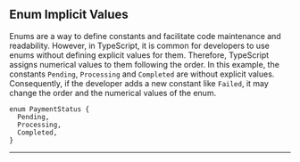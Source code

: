 ## Enum Implicit Values
Enums are a way to define constants and facilitate code maintenance and readability. However, in TypeScript, it is common for developers to use enums without defining explicit values for them. Therefore, TypeScript assigns numerical values to them following the order. In this example, the constants ``Pending``, ``Processing`` and ``Completed`` are without explicit values. Consequently, if the developer adds a new constant like ``Failed``, it may change the order and the numerical values of the enum.

```tsx
enum PaymentStatus {
  Pending,
  Processing,
  Completed,
}
```

---
